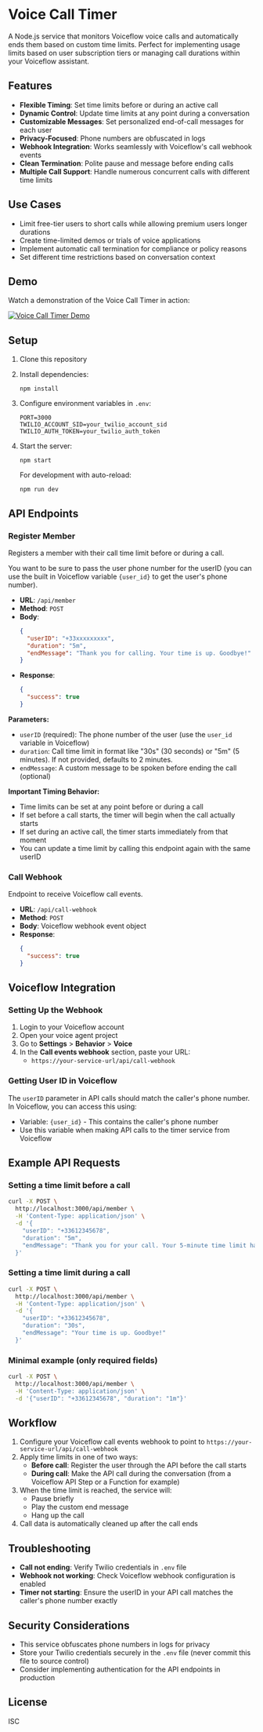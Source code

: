 # Voice Call Timer

A Node.js service that monitors Voiceflow voice calls and automatically ends them based on custom time limits. Perfect for implementing usage limits based on user subscription tiers or managing call durations within your Voiceflow assistant.

## Features

- **Flexible Timing**: Set time limits before or during an active call
- **Dynamic Control**: Update time limits at any point during a conversation
- **Customizable Messages**: Set personalized end-of-call messages for each user
- **Privacy-Focused**: Phone numbers are obfuscated in logs
- **Webhook Integration**: Works seamlessly with Voiceflow's call webhook events
- **Clean Termination**: Polite pause and message before ending calls
- **Multiple Call Support**: Handle numerous concurrent calls with different time limits

## Use Cases

- Limit free-tier users to short calls while allowing premium users longer durations
- Create time-limited demos or trials of voice applications
- Implement automatic call termination for compliance or policy reasons
- Set different time restrictions based on conversation context

## Demo

Watch a demonstration of the Voice Call Timer in action:

[![Voice Call Timer Demo](https://cdn.loom.com/sessions/thumbnails/e5718b79b219455e94ef9cb7472ec724-with-play.gif)](https://www.loom.com/share/e5718b79b219455e94ef9cb7472ec724?sid=7b06c105-6f89-4031-8640-5f9b5aa9363e)

## Setup

1. Clone this repository
2. Install dependencies:
   ```
   npm install
   ```
3. Configure environment variables in `.env`:
   ```
   PORT=3000
   TWILIO_ACCOUNT_SID=your_twilio_account_sid
   TWILIO_AUTH_TOKEN=your_twilio_auth_token
   ```
4. Start the server:
   ```
   npm start
   ```

   For development with auto-reload:
   ```
   npm run dev
   ```

## API Endpoints

### Register Member

Registers a member with their call time limit before or during a call.

You want to be sure to pass the user phone number for the userID
(you can use the built in Voiceflow variable `{user_id}` to get
the user's phone number).

- **URL**: `/api/member`
- **Method**: `POST`
- **Body**:
  ```json
  {
    "userID": "+33xxxxxxxxx",
    "duration": "5m",
    "endMessage": "Thank you for calling. Your time is up. Goodbye!"
  }
  ```
- **Response**:
  ```json
  {
    "success": true
  }
  ```

**Parameters:**
- `userID` (required): The phone number of the user (use the `user_id` variable in Voiceflow)
- `duration`: Call time limit in format like "30s" (30 seconds) or "5m" (5 minutes). If not provided, defaults to 2 minutes.
- `endMessage`: A custom message to be spoken before ending the call (optional)

**Important Timing Behavior:**
- Time limits can be set at any point before or during a call
- If set before a call starts, the timer will begin when the call actually starts
- If set during an active call, the timer starts immediately from that moment
- You can update a time limit by calling this endpoint again with the same userID

### Call Webhook

Endpoint to receive Voiceflow call events.

- **URL**: `/api/call-webhook`
- **Method**: `POST`
- **Body**: Voiceflow webhook event object
- **Response**:
  ```json
  {
    "success": true
  }
  ```

## Voiceflow Integration

### Setting Up the Webhook

1. Login to your Voiceflow account
2. Open your voice agent project
3. Go to **Settings** > **Behavior** > **Voice**
4. In the **Call events webhook** section, paste your URL:
   - `https://your-service-url/api/call-webhook`


### Getting User ID in Voiceflow

The `userID` parameter in API calls should match the caller's phone number. In Voiceflow, you can access this using:

- Variable: `{user_id}` - This contains the caller's phone number
- Use this variable when making API calls to the timer service from Voiceflow

## Example API Requests

### Setting a time limit before a call

```bash
curl -X POST \
  http://localhost:3000/api/member \
  -H 'Content-Type: application/json' \
  -d '{
    "userID": "+33612345678",
    "duration": "5m",
    "endMessage": "Thank you for your call. Your 5-minute time limit has been reached. The call will now end."
  }'
```

### Setting a time limit during a call

```bash
curl -X POST \
  http://localhost:3000/api/member \
  -H 'Content-Type: application/json' \
  -d '{
    "userID": "+33612345678",
    "duration": "30s",
    "endMessage": "Your time is up. Goodbye!"
  }'
```

### Minimal example (only required fields)

```bash
curl -X POST \
  http://localhost:3000/api/member \
  -H 'Content-Type: application/json' \
  -d '{"userID": "+33612345678", "duration": "1m"}'
```

## Workflow

1. Configure your Voiceflow call events webhook to point to `https://your-service-url/api/call-webhook`
2. Apply time limits in one of two ways:
   - **Before call**: Register the user through the API before the call starts
   - **During call**: Make the API call during the conversation (from a Voiceflow API Step or a Function for example)
3. When the time limit is reached, the service will:
   - Pause briefly
   - Play the custom end message
   - Hang up the call
4. Call data is automatically cleaned up after the call ends

## Troubleshooting

- **Call not ending**: Verify Twilio credentials in `.env` file
- **Webhook not working**: Check Voiceflow webhook configuration is enabled
- **Timer not starting**: Ensure the userID in your API call matches the caller's phone number exactly

## Security Considerations

- This service obfuscates phone numbers in logs for privacy
- Store your Twilio credentials securely in the `.env` file (never commit this file to source control)
- Consider implementing authentication for the API endpoints in production

## License

ISC
